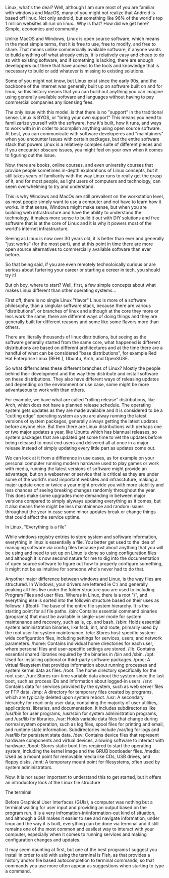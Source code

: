 Linux, what's the deal?
Well, although I am sure most of you are familiar with windows and MacOS, many of you might not realize that Android is based off linux.
Not only android, but something like 96% of the world's top 1 million websites all run on linux..
Why is that? How did we get here?
Simple, economics and community

Unlike MacOS and Windows, Linux is open source software, which means in the most simple terms, that it is free to use, free to modify, and free to share.
That means unlike commercially available software, if anyone wants to build anything off what already exists, it is relatively easy and cheap to do so with existing software, and if something is lacking, there are enough developpers out there that have access to the tools and knowledge that is necessary to build or add whatever is missing to existing solutions.

Some of you might not know, but Linux exist since the early 90s, and the backbone of the internet was generally built up on software built on and for linux, so this history means that you can build out anything you can imagine using generally available software and languages without having to pay commercial companies any licensing fees.

The only issue with this model, is that there is no "support" in the traditional sense. Linux is BYOS, or "bring your own support"
This means you need to familizarize yourself with the software, how it's built, how it runs, and ways to work with in in order to acomplish anything using open source software. At best, you can communicate with software developeres and "maintainers" when you encounter issues with certain packages, but the entire software stack that powers Linux is a relatively complex suite of different pieces and if you encounter obscure issues, you might feel on your own when it comes to figuring out the issue.

Now, there are books, online courses, and even university courses that provide people sometimes in-depth explorations of Linux concepts, but it still takes years of familiarity with the way Linux runs to really get the grasp of it, and for most people, as light users of computers and technology, can seem overwhelming to try and understand.

This is why Windows and MacOs are still prevailent on the workstation level, as most people simply want to use a computer and not have to learn how it works. In that sense, Windows might make sense, but when you are building web infrastructure and have the ability to understand the technology, it makes more sense to build it out with DIY solutions and free software that is at the core of Linux and it is why it powers most of the world's internet infrastructure.

Seeing as Linux is now over 30 years old, it is better than ever and generally "just works" (for the most part), and at this point in time there are more open source alternatives to commercially available software than ever before.

So that being said, if you are even remotely technoloically curious or are serious about furtering your career or starting a cereer in tech, you should try it!

But oh boy, where to start?
Well, first, a few simple concepts about what makes Linux different than other operating systems...

First off, there is no single Linux "flavor"
Linux is more of a software philosophy, than a singlular software stack, because there are various "distributions", or branches of linux and although at the core they more or less work the same, there are different ways of doing things and they are generally built for different reasons and some like some flavors more than others.

There are literally thousands of linux distributions, but seeing as the software generally started from the same core, what happened is different distributions are based on different architectures and at the time there are a handful of what can be considered "base distributions", for example Red Hat Enterprise Linux (REHL), Ubuntu, Arch, and OpenSUSE.

So what differnciates these different branches of Linux? Mostly the people behind their development and the way they distribute and install software on these distributions. They also have different ways of releasing updates and depending on the environment or use case, some might be more advantaeous to work with than others.

For example, we have what are called "rolling release" distributions, like Arch, which does not have a planned release schedule. The operating system gets updates as they are made available and it is considered to be a "cutting edge" operating system as you are alway running the latest versions of system packages, generally always getting the latest updates before anyone else. But then there are Linux distributions with perhaps one or two major updates a year, like Ubuntu which has biannual releases, so system packages that are updated get some time to vet the updates before being released to most end users and delivered all at once in a major release instead of simply updating every little part as updates come out.

We can look at it from a difference in use cases, as for example on your personal computer running modern hardware used to play games or work with media, running the latest versions of software might provide an advantage, but on a webserver or service that is critical as they are under some of the world's most important websites and infrasctuture, making a major update once or twice a year might provide you with more stability and less chances of seeing breaking changes randomly throughout the year. This does make some upgrades more demanding in between major versions compared to simply alyways updating everything as it comes, but it also means there might be less maintainence and random issues throughout the year in case some minor updates break or change things that could affect the service uptime.

In Linux, "Everything is a file"

While windows registry entries to store system and software information, everything in linux is essentially a file. You better get used to the idea of managing software via config files because just about anything that you will be using and need to set up on Linux is done so using configuration files and although it is now second nature for me to dig into the documentation of open source software to figure out how to properly configure something, it might not be as intuitive for someone who's never had to do that.

Anyother major difference between windows and Linux, is the way files are structured. In Windows, your drivers are lettered ie C:/ and generally peaking all files live under the folder structure you are used to including Program Files and user files. Wheras in Linux, there is a root "/", and everything else is sorted into the followin structure based on their uses as follows:
/ (Root): The base of the entire file system hierarchy.
 It is the starting point for all file paths.
/bin: Contains essential command binaries (programs) that must be available in single-user mode for system maintenance and recovery, such as ls, cp, and bash.
/sbin: Holds essential system administration binaries, like fsck, init, and route, primarily used by the root user for system maintenance.
/etc: Stores host-specific system-wide configuration files, including settings for services, users, and network parameters.
/home: Contains individual home directories for each user, where personal files and user-specific settings are stored.
/lib: Contains essential shared libraries required by the binaries in /bin and /sbin.
/opt: Used for installing optional or third-party software packages.
/proc: A virtual filesystem that provides information about running processes and system kernel data as files.
/root: The home directory specifically for the root user.
/run: Stores run-time variable data about the system since the last boot, such as process IDs and information about logged-in users.
/srv: Contains data for services provided by the system, such as web server files or FTP data.
/tmp: A directory for temporary files created by programs, which are typically deleted upon system reboot.
/usr: A secondary hierarchy for read-only user data, containing the majority of user utilities, applications, libraries, and documentation.
 It includes subdirectories like /usr/bin for user programs, /usr/sbin for system administration programs, and /usr/lib for libraries.
/var: Holds variable data files that change during normal system operation, such as log files, spool files for printing and email, and runtime state information.
 Subdirectories include /var/log for logs and /var/lib for persistent state data.
/dev: Contains device files that represent hardware components and virtual devices, allowing software to interact with hardware.
/boot: Stores static boot files required to start the operating system, including the kernel image and the GRUB bootloader files.
/media: Used as a mount point for removable media like CDs, USB drives, and floppy disks.
/mnt: A temporary mount point for filesystems, often used by system administrators.

Now, it is nor super important to understand this to get started, but it offers an introductory look at the Linux file structure

The terminal

Before Graphical User Interfaces (GUIs), a computer was nothing but a terminal waiting for user input and providing an output based on the program run. It is a very infromation-in/information-out kind of situation, and although a GUI makes it easier to see and navigate information, under linux and the way it is built, everything can be done via terminal and it still remains one of the most common and easilest way to interact with your computer, especially when it comes to running services and making configuration changes and updates.

It may seem daunting at first, but one of the best programs I suggest you install in order to aid with using the terminal is Fish, as that provides a history and/or file based autocompletion to terminal commands, so that commands you use more often appear as suggestions when starting to type a command.
